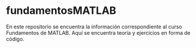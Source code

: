 # fundamentosMATLAB
En este repositorio se encuentra la información correspondiente al curso Fundamentos de MATLAB. Aquí se encuentra teoría y ejercicios en forma de código.
